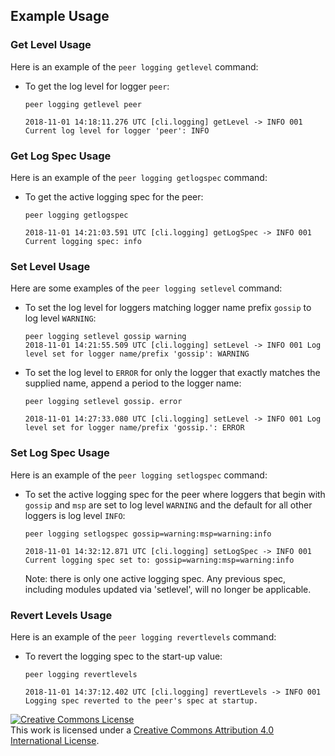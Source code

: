 ## Example Usage

### Get Level Usage

Here is an example of the `peer logging getlevel` command:

  * To get the log level for logger `peer`:

    ```
    peer logging getlevel peer

    2018-11-01 14:18:11.276 UTC [cli.logging] getLevel -> INFO 001 Current log level for logger 'peer': INFO

    ```

### Get Log Spec Usage

Here is an example of the `peer logging getlogspec` command:

  * To get the active logging spec for the peer:

    ```
    peer logging getlogspec

    2018-11-01 14:21:03.591 UTC [cli.logging] getLogSpec -> INFO 001 Current logging spec: info

    ```

### Set Level Usage

Here are some examples of the `peer logging setlevel` command:

  * To set the log level for loggers matching logger name prefix `gossip` to
    log level `WARNING`:

    ```
    peer logging setlevel gossip warning
    2018-11-01 14:21:55.509 UTC [cli.logging] setLevel -> INFO 001 Log level set for logger name/prefix 'gossip': WARNING
    ```

  * To set the log level to `ERROR` for only the logger that exactly matches the
    supplied name, append a period to the logger name:

    ```
    peer logging setlevel gossip. error

    2018-11-01 14:27:33.080 UTC [cli.logging] setLevel -> INFO 001 Log level set for logger name/prefix 'gossip.': ERROR
    ```

### Set Log Spec Usage

Here is an example of the `peer logging setlogspec` command:

  * To set the active logging spec for the peer where loggers that begin with
    `gossip` and `msp` are set to log level `WARNING` and the default for all
    other loggers is log level `INFO`:

    ```
    peer logging setlogspec gossip=warning:msp=warning:info

    2018-11-01 14:32:12.871 UTC [cli.logging] setLogSpec -> INFO 001 Current logging spec set to: gossip=warning:msp=warning:info

    ```

    Note: there is only one active logging spec. Any previous spec, including
    modules updated via 'setlevel', will no longer be applicable.

### Revert Levels Usage

Here is an example of the `peer logging revertlevels` command:

  * To revert the logging spec to the start-up value:

    ```
    peer logging revertlevels

    2018-11-01 14:37:12.402 UTC [cli.logging] revertLevels -> INFO 001 Logging spec reverted to the peer's spec at startup.

    ```

<a rel="license" href="http://creativecommons.org/licenses/by/4.0/"><img alt="Creative Commons License" style="border-width:0" src="https://i.creativecommons.org/l/by/4.0/88x31.png" /></a><br />This work is licensed under a <a rel="license" href="http://creativecommons.org/licenses/by/4.0/">Creative Commons Attribution 4.0 International License</a>.
